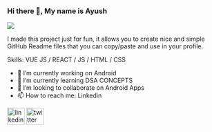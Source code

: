 ### Hi there 👋, My name is Ayush 
![](https://th.bing.com/th/id/OIP.p9UwcNOUFJfmNykz96ji6QHaHI?w=187&h=180&c=7&r=0&o=5&dpr=1.25&pid=1.7)

I made this project just for fun, it allows you to create nice and simple GitHub Readme files that you can copy/paste and use in your profile.

Skills: VUE JS / REACT / JS / HTML / CSS

- 🔭 I’m currently working on Android 
- 🌱 I’m currently learning DSA CONCEPTS 
- 👯 I’m looking to collaborate on Android Apps 
- 📫 How to reach me: Linkedin 


[<img src='https://cdn.jsdelivr.net/npm/simple-icons@3.0.1/icons/linkedin.svg' alt='linkedin' height='40'>](https://www.linkedin.com/in/https://www.linkedin.com/in/ayu5hkarn//)  [<img src='https://cdn.jsdelivr.net/npm/simple-icons@3.0.1/icons/twitter.svg' alt='twitter' height='40'>](https://twitter.com/https://twitter.com/Ayu5hkarn)  

